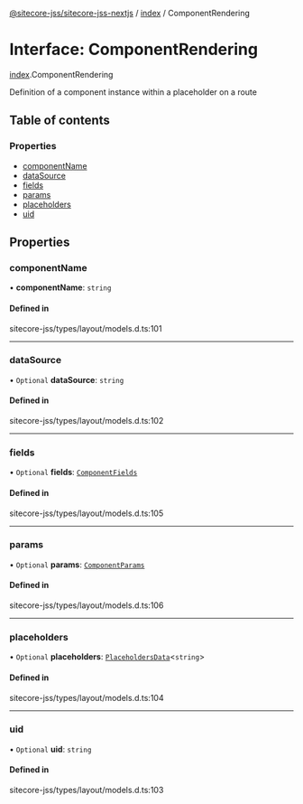 [@sitecore-jss/sitecore-jss-nextjs](../README.md) / [index](../modules/index.md) / ComponentRendering

# Interface: ComponentRendering

[index](../modules/index.md).ComponentRendering

Definition of a component instance within a placeholder on a route

## Table of contents

### Properties

- [componentName](index.ComponentRendering.md#componentname)
- [dataSource](index.ComponentRendering.md#datasource)
- [fields](index.ComponentRendering.md#fields)
- [params](index.ComponentRendering.md#params)
- [placeholders](index.ComponentRendering.md#placeholders)
- [uid](index.ComponentRendering.md#uid)

## Properties

### componentName

• **componentName**: `string`

#### Defined in

sitecore-jss/types/layout/models.d.ts:101

___

### dataSource

• `Optional` **dataSource**: `string`

#### Defined in

sitecore-jss/types/layout/models.d.ts:102

___

### fields

• `Optional` **fields**: [`ComponentFields`](index.ComponentFields.md)

#### Defined in

sitecore-jss/types/layout/models.d.ts:105

___

### params

• `Optional` **params**: [`ComponentParams`](index.ComponentParams.md)

#### Defined in

sitecore-jss/types/layout/models.d.ts:106

___

### placeholders

• `Optional` **placeholders**: [`PlaceholdersData`](../modules/index.md#placeholdersdata)\<`string`\>

#### Defined in

sitecore-jss/types/layout/models.d.ts:104

___

### uid

• `Optional` **uid**: `string`

#### Defined in

sitecore-jss/types/layout/models.d.ts:103
